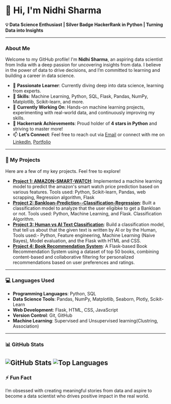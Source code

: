 # 👋 Hi, I'm Nidhi Sharma

**💡 Data Science Enthusiast | Silver Badge HackerRank in Python | Turning Data into Insights**

---

### About Me

Welcome to my GitHub profile! I'm **Nidhi Sharma**, an aspiring data scientist from India with a deep passion for uncovering insights from data. I believe in the power of data to drive decisions, and I’m committed to learning and building a career in data science.

- 👀 **Passionate Learner**: Currently diving deep into data science, learning from experts.
- 🌱 **Skills**: Machine Learning, Python, SQL, Flask, Pandas, NumPy, Matplotlib, Scikit-learn, and more.
- 🚀 **Currently Working On**: Hands-on machine learning projects, experimenting with real-world data, and continuously improving my skills.
- 💼 **Hackerrank Achievements**: Proud holder of **4 stars in Python** and striving to master more!
- 📫 **Let’s Connect**: Feel free to reach out via [Email](mailto:nidhisharma070405@gmail.com) or connect with me on [LinkedIn](https://www.linkedin.com/in/nidhi-sharma-1708b7285), [Portfolio](https://nidhi070405.netlify.app)

---

### 🔨 My Projects

Here are a few of my key projects. Feel free to explore!

- **[Project 1: AMAZON-SMART-WATCH](https://github.com/Nidhi0704/AMAZON-SMART-WATCH/tree/main)**: Implemented a machine learning model to predict the amazon's smart watch price prediction based on various features. Tools used: Python, Scikit-learn, Pandas, web scrapping, Regression algorithm, Flask
- **[Project 2: Bankloan-Prediction--Classification-Regression](https://github.com/Nidhi0704/Bankloan-Prediction/tree/main)**: Built a classification model to analyze that the user eligibke to get a Bankloan or not. Tools used: Python, Machine Learning, and Flask. Classification Algorithm.
- **[Project 3: Human vs AI Text Classification](https://github.com/Nidhi0704/Human-Vs-AI-Text-Classifier)**: Build a classification model, that tell us about that the given text is written by AI or by the Human, Tools used:- Python, Feature engineering, Machine Learning (Naive Bayes), Model evaluation, and the Flask with HTML and CSS.
- **[Project 4: Book Recommendation System](https://github.com/Nidhi0704/Book-Recommendation-System/tree/main)**: A Flask-based Book Recommendation System using a dataset of top 50 books, combining content-based and collaborative filtering for personalized recommendations based on user preferences and ratings.

---

### 💻 Languages Used

* **Programming Languages**: Python, SQL
* **Data Science Tools**: Pandas, NumPy, Matplotlib, Seaborn, Plotly, Scikit-Learn
* **Web Development**: Flask, HTML, CSS, JavaScript
* **Version Control**: Git, GitHub
* **Machine Learning**: Supervised and Unsupervised learning(Clustring, Association)

---

### 📊 GitHub Stats

![GitHub Stats](https://github-readme-stats.vercel.app/api?username=Nidhi0704&show_icons=true&theme=radical&token=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)
![Top Languages](https://github-readme-stats.vercel.app/api/top-langs/?username=Nidhi0704&layout=compact&theme=radical&token=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)
---

### ⚡ Fun Fact

I’m obsessed with creating meaningful stories from data and aspire to become a data scientist who drives positive impact in the real world.
